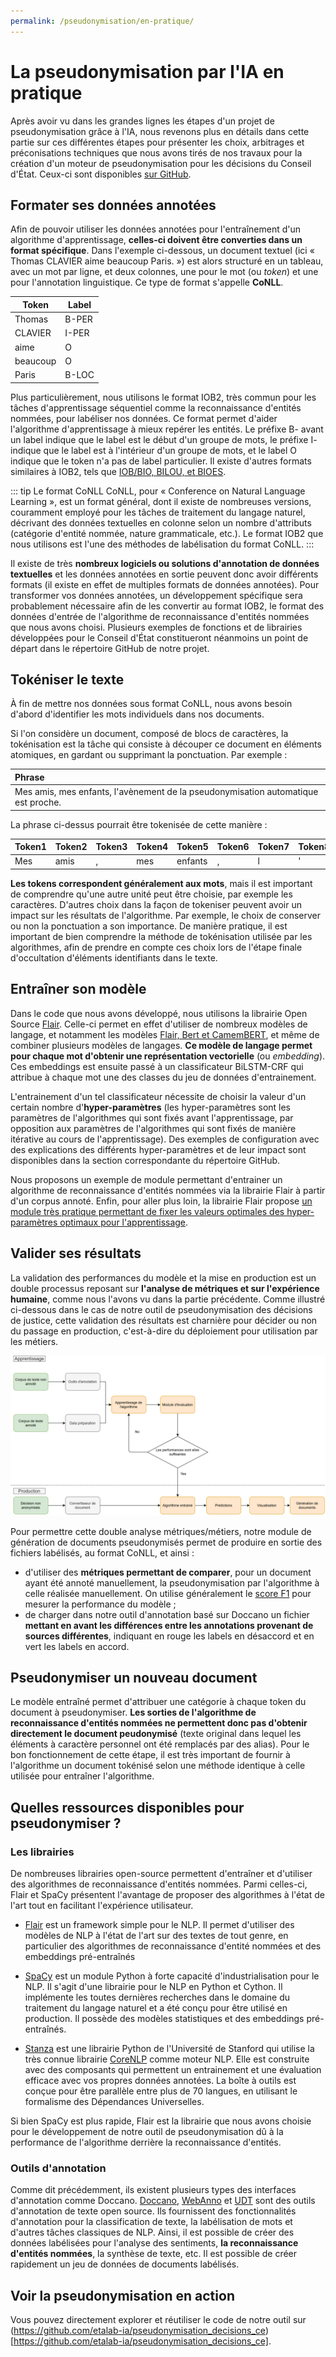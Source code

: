 ```yaml
---
permalink: /pseudonymisation/en-pratique/
---
```


# La pseudonymisation par l'IA en pratique

Après avoir vu dans les grandes lignes les étapes d'un projet de pseudonymisation grâce à l'IA, nous revenons plus en détails dans cette partie sur ces différentes étapes pour présenter les choix, arbitrages et préconisations techniques que nous avons tirés de nos travaux pour la création d'un moteur de pseudonymisation pour les décisions du Conseil d'État. Ceux-ci sont disponibles [sur GitHub](https://github.com/etalab-ia/pseudonymisation_decisions_ce).

## Formater ses données annotées

Afin de pouvoir utiliser les données annotées pour l'entraînement d'un algorithme d'apprentissage, **celles-ci doivent être converties dans un format spécifique**. Dans l'exemple ci-dessous, un document textuel (ici « Thomas CLAVIER aime beaucoup Paris. ») est alors structuré en un tableau, avec un mot par ligne, et deux colonnes, une pour le mot (ou *token*) et une pour l'annotation linguistique. Ce type de format s'appelle **CoNLL**.

| Token | Label |
| ----------| ----------|
| Thomas | B-PER |
| CLAVIER | I-PER |
| aime | O |
| beaucoup | O |
| Paris | B-LOC |

Plus particulièrement, nous utilisons le format IOB2, très commun pour les tâches d'apprentissage séquentiel comme la reconnaissance d'entités nommées, pour labéliser nos données. Ce format permet d'aider l'algorithme d'apprentissage à mieux repérer les entités. Le préfixe B- avant un label indique que le label est le début d'un groupe de mots, le préfixe I- indique que le label est à l'intérieur d'un groupe de mots, et le label O indique que le token n'a pas de label particulier. Il existe d'autres formats similaires à IOB2, tels que [IOB/BIO, BILOU, et BIOES](https://en.wikipedia.org/wiki/Inside%E2%80%93outside%E2%80%93beginning_(tagging)).

::: tip Le format CoNLL
CoNLL, pour « Conference on Natural Language Learning », est un format général, dont il existe de nombreuses versions, couramment employé pour les tâches de traitement du langage naturel, décrivant des données textuelles en colonne selon un nombre d'attributs (catégorie d'entité nommée, nature grammaticale, etc.). Le format IOB2 que nous utilisons est l'une des méthodes de labélisation du format CoNLL.
:::

Il existe de très **nombreux logiciels ou solutions d'annotation de données textuelles** et les données annotées en sortie peuvent donc avoir différents formats (il existe en effet de multiples formats de données annotées). Pour transformer vos données annotées, un développement spécifique sera probablement nécessaire afin de les convertir au format IOB2, le format des données d'entrée de l'algorithme de reconnaissance d'entités nommées que nous avons choisi. Plusieurs exemples de fonctions et de librairies développées pour le Conseil d'État constitueront néanmoins un point de départ dans le répertoire GitHub de notre projet.

## Tokéniser le texte

À fin de mettre nos données sous format CoNLL, nous avons besoin d'abord d'identifier les mots individuels dans nos documents.

Si l'on considère un document, composé de blocs de caractères, la tokénisation est la tâche qui consiste à découper ce document en éléments atomiques, en gardant ou supprimant la ponctuation. Par exemple :

| Phrase |
| :------------- |
| Mes amis, mes enfants, l'avènement de la pseudonymisation automatique est proche. |

La phrase ci-dessus pourrait être tokenisée de cette manière :

| Token1 | Token2 | Token3 | Token4 | Token5 | Token6 | Token7 | Token8 | Token9 | Token10 | Token11 | Token12 | Token13 | Token14 | Token15 | Token16 |
| :----------| :----------| :----------| :----------| :----------| :----------| :----------| :----------| :----------| :----------| :----------| :----------| :----------| :----------| :----------| :----------|
| Mes | amis | , | mes | enfants | , |l | ' | avènement | de | la |pseudonymisation| automatique| est | proche | .|

**Les tokens correspondent généralement aux mots**, mais il est important de comprendre qu'une autre unité peut être choisie, par exemple les caractères. D'autres choix dans la façon de tokeniser peuvent avoir un impact sur les résultats de l'algorithme. Par exemple, le choix de conserver ou non la ponctuation a son importance. De manière pratique, il est important de bien comprendre la méthode de tokénisation utilisée par les algorithmes, afin de prendre en compte ces choix lors de l'étape finale d'occultation d'éléments identifiants dans le texte.

## Entraîner son modèle

Dans le code que nous avons développé, nous utilisons la librairie Open Source [Flair](https://github.com/flairNLP/flair). Celle-ci permet en effet d'utiliser de nombreux modèles de langage, et notamment les modèles [Flair, Bert et CamemBERT](https://github.com/flairNLP/flair/blob/master/resources/docs/TUTORIAL_3_WORD_EMBEDDING.md), et même de combiner plusieurs modèles de langages. **Ce modèle de langage permet pour chaque mot d'obtenir une représentation vectorielle** (ou *embedding*). Ces embeddings est ensuite passé à un classificateur BiLSTM-CRF qui attribue à chaque mot une des classes du jeu de données d'entrainement.

L'entrainement d'un tel classificateur nécessite de choisir la valeur d'un certain nombre d'**hyper-paramètres** (les hyper-paramètres sont les paramètres de l'algorithmes qui sont fixés avant l'apprentissage, par opposition aux paramètres de l'algorithmes qui sont fixés de manière itérative au cours de l'apprentissage). Des exemples de configuration avec des explications des différents hyper-paramètres et de leur impact sont disponibles dans la section correspondante du répertoire GitHub.

Nous proposons un exemple de module permettant d'entrainer un algorithme de reconnaissance d'entités nommées via la librairie Flair à partir d'un corpus annoté. Enfin, pour aller plus loin, la librairie Flair propose [un module très pratique permettant de fixer les valeurs optimales des hyper-paramètres optimaux pour l'apprentissage](https://github.com/flairNLP/flair/blob/master/resources/docs/TUTORIAL_8_MODEL_OPTIMIZATION.md).

## Valider ses résultats

La validation des performances du modèle et la mise en production est un double processus reposant sur **l'analyse de métriques et sur l'expérience humaine**, comme nous l'avons vu dans la partie précédente. Comme illustré ci-dessous dans le cas de notre outil de pseudonymisation des décisions de justice, cette validation des résultats est charnière pour décider ou non du passage en production, c'est-à-dire du déploiement pour utilisation par les métiers.

![Le processus de conception de notre outil de pseudonymisation](./images/process.png)

Pour permettre cette double analyse métriques/métiers, notre module de génération de documents pseudonymisés permet de produire en sortie des fichiers labélisés, au format CoNLL, et ainsi :
- d'utiliser des **métriques permettant de comparer**, pour un document ayant été annoté manuellement, la pseudonymisation par l'algorithme à celle réalisée manuellement. On utilise généralement le [score F1](https://fr.wikipedia.org/wiki/Pr%C3%A9cision_et_rappel) pour mesurer la performance du modèle ;
- de charger dans notre outil d'annotation basé sur Doccano un fichier **mettant en avant les différences entre les annotations provenant de sources différentes**, indiquant en rouge les labels en désaccord et en vert les labels en accord.

## Pseudonymiser un nouveau document

Le modèle entraîné permet d'attribuer une catégorie à chaque token du document à pseudonymiser. **Les sorties de l'algorithme de reconnaissance d'entités nommées ne permettent donc pas d'obtenir directement le document peudonymisé** (texte original dans lequel les éléments à caractère personnel ont été remplacés par des alias). Pour le bon fonctionnement de cette étape, il est très important de fournir à l'algorithme un document tokénisé selon une méthode identique à celle utilisée pour entraîner l'algorithme.

## Quelles ressources disponibles pour pseudonymiser ?

### Les librairies

De nombreuses librairies open-source permettent d'entraîner et d'utiliser des algorithmes de reconnaissance d'entités nommées. Parmi celles-ci, Flair et SpaCy présentent l'avantage de proposer des algorithmes à l'état de l'art tout en facilitant l'expérience utilisateur.

- [Flair](https://github.com/flairNLP/flair) est un framework simple pour le NLP. Il permet d'utiliser des modèles de NLP à l'état de l'art sur des textes de tout genre, en particulier des algorithmes de reconnaissance d'entité nommées et des embeddings pré-entraînés
- [SpaCy](https://spacy.io/usage/spacy-101) est un module Python à forte capacité d'industrialisation pour le NLP. Il s'agit d'une librairie pour le NLP en Python et Cython. Il implémente les toutes dernières recherches dans le domaine du traitement du langage naturel et a été conçu pour être utilisé en production. Il possède des modèles statistiques et des embeddings pré-entraînés.

- [Stanza](https://stanfordnlp.github.io/stanza/) est une librairie Python de l'Université de Stanford qui utilise la très connue librairie [CoreNLP](https://stanfordnlp.github.io/CoreNLP/) comme moteur NLP. Elle est construite avec des composants qui permettent un entrainement et une évaluation efficace avec vos propres données annotées. La boîte à outils est conçue pour être parallèle entre plus de 70 langues, en utilisant le formalisme des Dépendances Universelles.

Si bien SpaCy est plus rapide, Flair est la librairie que nous avons choisie pour le développement de notre outil de pseudonymisation dû à la performance de l'algorithme derrière la reconnaissance d'entités.

### Outils d'annotation

Comme dit précédemment, ils existent plusieurs types des interfaces d'annotation comme Doccano. [Doccano](https://github.com/doccano/doccano), [WebAnno](https://webanno.github.io/webanno/) et [UDT](https://universaldatatool.com/) sont des outils d'annotation de texte open source. Ils fournissent des fonctionnalités d'annotation pour la classification de texte, la labélisation de mots et d'autres tâches classiques de NLP. Ainsi, il est possible de créer des données labélisées pour l'analyse des sentiments, **la reconnaissance d'entités nommées**, la synthèse de texte, etc. Il est possible de créer rapidement un jeu de données de documents labélisés.

## Voir la pseudonymisation en action

Vous pouvez directement explorer et réutiliser le code de notre outil sur (https://github.com/etalab-ia/pseudonymisation_decisions_ce)[https://github.com/etalab-ia/pseudonymisation_decisions_ce].
